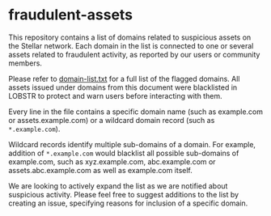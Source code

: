 # fraudulent-assets

This repository contains a list of domains related to suspicious assets on the Stellar network. Each domain in the list is connected to one or several assets related to fraudulent activity, as reported by our users or community members. 

Please refer to [domain-list.txt](domain-list.txt) for a full list of the flagged domains. All assets issued under domains from this document were blacklisted in LOBSTR to protect and warn users before interacting with them.

Every line in the file contains a specific domain name (such as example.com or assets.example.com) or a wildcard domain record (such as `*.example.com`). 

Wildcard records identify multiple sub-domains of a domain. For example, addition of `*.example.com` would blacklist all possible sub-domains of example.com, such as xyz.example.com, abc.example.com or assets.abc.example.com as well as example.com itself.

We are looking to actively expand the list as we are notified about suspicious activity. Please feel free to suggest additions to the list by creating an issue, specifying reasons for inclusion of a specific domain.
